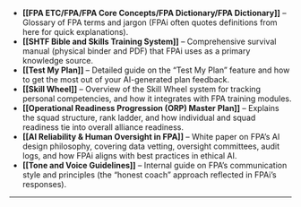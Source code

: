 - **[[FPA ETC/FPA/FPA Core Concepts/FPA Dictionary/FPA Dictionary]]** – Glossary of FPA terms and jargon (FPAi often quotes definitions from here for quick explanations).  
- **[[SHTF Bible and Skills Training System]]** – Comprehensive survival manual (physical binder and PDF) that FPAi uses as a primary knowledge source.  
- **[[Test My Plan]]** – Detailed guide on the “Test My Plan” feature and how to get the most out of your AI-generated plan feedback.  
- **[[Skill Wheel]]** – Overview of the Skill Wheel system for tracking personal competencies, and how it integrates with FPA training modules.  
- **[[Operational Readiness Progression (ORP) Master Plan]]** – Explains the squad structure, rank ladder, and how individual and squad readiness tie into overall alliance readiness.  
- **[[AI Reliability & Human Oversight in FPA]]** – White paper on FPA’s AI design philosophy, covering data vetting, oversight committees, audit logs, and how FPAi aligns with best practices in ethical AI.  
- **[[Tone and Voice Guidelines]]** – Internal guide on FPA’s communication style and principles (the “honest coach” approach reflected in FPAi’s responses).  
---